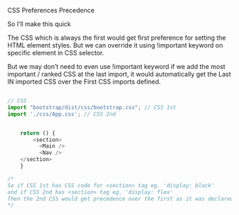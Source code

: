 CSS Preferences Precedence



So I’ll make this quick

The CSS which is always the first would get first preference for setting the HTML element styles.
But we can override it using !important keyword on specific element in CSS selector.

But we may don’t need to even use !important keyword if we add the most important / ranked CSS at the last import, it would automatically get the Last IN imported CSS over the First CSS imports defined.



```typescript

// CSS
import "bootstrap/dist/css/bootstrap.css"; // CSS 1st
import './css/App.css'; // CSS 2nd


	return () {
		<section>
          <Main />
          <Nav />
    </section>
    }

/*
So if CSS 1st has CSS code for <section> tag eg. 'display: block'
and if CSS 2nd has <section> tag eg. 'display: flex'
Then the 2nd CSS would get precedence over the first as it was declared last. So no need to use !important everywhere.
*/

```